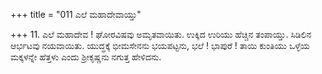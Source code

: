 +++
title = "011 ಎಲೆ ಮಹಾದೇವಾಯ್ತು"

+++
11. ಎಲೆ ಮಹಾದೇವ ! ಘೋರವಿಷವು ಅಮೃತವಾಯಿತು. ಉಕ್ಕಿದ ಉರಿಯು ಹೆಚ್ಚಿನ ತಂಪಾಯ್ತು. ಸಿಡಿಲಿನ ಆರ್ಭಟವು ನಯವಾಯಿತು. ಯುದ್ಧಕ್ಕೆ ಭೀಮಸೇನನು ಭಯಪಟ್ಟನು, ಭಲೆ ! ಭಾಪುರೆ ! ತಾಯಿ ಕುಂತಿಯು ಒಳ್ಳೆಯ ಮಕ್ಕಳನ್ನೇ ಹೆತ್ತಳು ಎಂದು ಶ್ರೀಕೃಷ್ಣನು ನಗುತ್ತ ಹೇಳಿದನು.